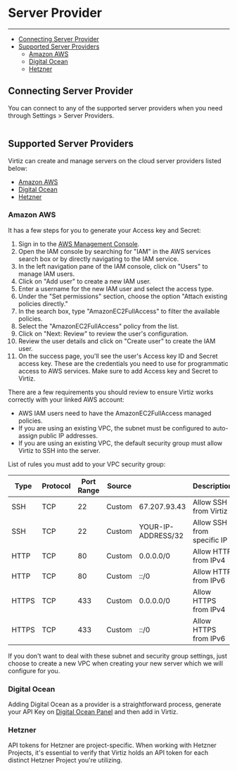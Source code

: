 # Server Provider

---

- [Connecting Server Provider](#connecting-server-provider)
- [Supported Server Providers](#supported-server-providers)
    - [Amazon AWS](#amazon-aws)
    - [Digital Ocean](#digital-ocean)
    - [Hetzner](#hetzner)

## Connecting Server Provider

You can connect to any of the supported server providers when you need through Settings > Server Providers.

<img :src="$withBase('/assets/img/docs/creating-new-server-provider.png')"  width="350">

## Supported Server Providers

Virtiz can create and manage servers on the cloud server providers listed below:

- [Amazon AWS](https://aws.amazon.com)
- [Digital Ocean](https://www.digitalocean.com)
- [Hetzner](https://www.hetzner.com/)

### Amazon AWS

It has a few steps for you to generate your Access key and Secret:

1. Sign in to the [AWS Management Console](https://console.aws.amazon.com).
2. Open the IAM console by searching for "IAM" in the AWS services search box or by directly navigating to the IAM service.
3. In the left navigation pane of the IAM console, click on "Users" to manage IAM users.
4. Click on "Add user" to create a new IAM user.
5. Enter a username for the new IAM user and select the access type.
6. Under the "Set permissions" section, choose the option "Attach existing policies directly."
7. In the search box, type "AmazonEC2FullAccess" to filter the available policies.
8. Select the "AmazonEC2FullAccess" policy from the list.
9. Click on "Next: Review" to review the user's configuration.
10. Review the user details and click on "Create user" to create the IAM user.
11. On the success page, you'll see the user's Access key ID and Secret access key. These are the credentials you need to use for programmatic access to AWS services. Make sure to add Access key and Secret to Virtiz.

There are a few requirements you should review to ensure Virtiz works correctly with your linked AWS account:

- AWS IAM users need to have the AmazonEC2FullAccess managed policies.
- If you are using an existing VPC, the subnet must be configured to auto-assign public IP addresses.
- If you are using an existing VPC, the default security group must allow Virtiz to SSH into the server.

List of rules you must add to your VPC security group:

| Type  | Protocol | Port Range | Source |                    | Description                |
|-------|----------|------------|--------|--------------------|----------------------------|
| SSH   | TCP      | 22         | Custom | 67.207.93.43       | Allow SSH from Virtiz      |
| SSH   | TCP      | 22         | Custom | YOUR-IP-ADDRESS/32 | Allow SSH from specific IP |
| HTTP  | TCP      | 80         | Custom | 0.0.0.0/0          | Allow HTTP from IPv4       |
| HTTP  | TCP      | 80         | Custom | ::/0               | Allow HTTP from IPv6       |
| HTTPS | TCP      | 433        | Custom | 0.0.0.0/0          | Allow HTTPS from IPv4      |
| HTTPS | TCP      | 433        | Custom | ::/0               | Allow HTTPS from IPv6      |

If you don't want to deal with these subnet and security group settings, just choose to create a new VPC when creating your new server which we will configure for you.

### Digital Ocean

Adding Digital Ocean as a provider is a straightforward process, generate your API Key on [Digital Ocean Panel](https://cloud.digitalocean.com/account/api/tokens) and then add in Virtiz.

### Hetzner

API tokens for Hetzner are project-specific. When working with Hetzner Projects, it's essential to verify that Virtiz holds an API token for each distinct Hetzner Project you're utilizing.
